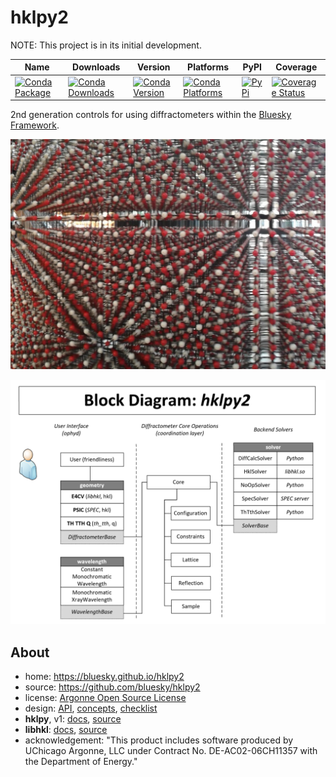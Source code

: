 # hklpy2

NOTE:  This project is in its initial development.

| Name | Downloads | Version | Platforms | PyPI | Coverage |
| --- | --- | --- | --- | --- | --- |
| [![Conda Package](https://img.shields.io/badge/package-hklpy2-green.svg)](https://anaconda.org/conda-forge/hklpy2) | [![Conda Downloads](https://img.shields.io/conda/dn/conda-forge/hklpy2.svg)](https://anaconda.org/conda-forge/hklpy2) | [![Conda Version](https://img.shields.io/conda/vn/conda-forge/hklpy2.svg)](https://anaconda.org/conda-forge/hklpy2) | [![Conda Platforms](https://img.shields.io/conda/pn/conda-forge/hklpy2.svg)](https://anaconda.org/conda-forge/hklpy2) | [![PyPi](https://img.shields.io/pypi/v/hklpy2.svg)](https://pypi.python.org/pypi/hklpy2) | [![Coverage Status](https://coveralls.io/repos/github/prjemian/hklpy2/badge.svg?branch=main)](https://coveralls.io/github/prjemian/hklpy2?branch=main) |

2nd generation controls for using diffractometers within the [Bluesky
Framework](https://blueskyproject.io).

[![FCC ball&stick](/docs/source/_static/fcc-ball-and-stick.jpg)](https://worldrecord.r-krickl.com/en/)

![API diagram](/docs/source/_static/hklpy2-block-diagram.png)

## About

- home: https://bluesky.github.io/hklpy2
- source: https://github.com/bluesky/hklpy2
- license: [Argonne Open Source License](/LICENSE)
- design: [API](/docs/source/api.rst), [concepts](/docs/source/concepts.rst), [checklist](/docs/source/concepts/planning/_checklist_v2.md)
- **hklpy**, v1: [docs](https://blueskyproject.io/hklpy/), [source](https://github.com/bluesky/hklpy)
- **libhkl**: [docs](https://people.debian.org/~picca/hkl/hkl.html),  [source](https://repo.or.cz/hkl.git)
- acknowledgement:
  "This product includes software produced by UChicago Argonne,
  LLC under Contract No. DE-AC02-06CH11357 with the Department of Energy."
